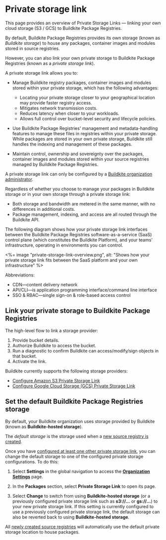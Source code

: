 # Private storage link

This page provides an overview of Private Storage Links — linking your own cloud storage (S3 / GCS) to Buildkite Package Registries.

By default, Buildkite Package Registries provides its own storage (known as _Buildkite storage_) to house any packages, container images and modules stored in source registries.

However, you can also link your own private storage to Buildkite Package Registries (known as a _private storage link_).

A private storage link allows you to:

- Manage Buildkite registry packages, container images and modules stored within your private storage, which has the following advantages:

    * Locating your private storage closer to your geographical location may provide faster registry access.
    * Mitigates network transmission costs.
    * Reduces latency when closer to your workloads.
    * Allows full control over bucket-level security and lifecycle policies.

- Use Buildkite Package Registries' management and metadata-handling features to manage these files in registries within your private storage. While packages are stored in your own private storage, Buildkite still handles the indexing and management of these packages.

- Maintain control, ownership and sovereignty over the packages, container images and modules stored within your source registries managed by Buildkite Package Registries.

A private storage link can only be configured by a [Buildkite organization administrator](/docs/package-registries/security/permissions#manage-teams-and-permissions-organization-level-permissions).

Regardless of whether you choose to manage your packages in Buildkite storage or in your own storage through a private storage link:

- Both storage and bandwidth are metered in the same manner, with no differences in additional costs.
- Package management, indexing, and access are all routed through the Buildkite API.

The following diagram shows how your private storage link interfaces between the Buildkite Package Registries software-as-a-service (SaaS) control plane (which constitutes the Buildkite Platform), and your teams' infrastructure, operating in environments you can control.

<%= image "private-storage-link-overview.png", alt: "Shows how your private storage link fits between the SaaS platform and your own infrastructure" %>

Abbreviations:

- CDN—content delivery network
- API/CLI—is application programming interface/command line interface
- SSO & RBAC—single sign-on & role-based access control

## Link your private storage to Buildkite Package Registries

The high-level flow to link a storage provider:

1. Provide bucket details.
1. Authorize Buildkite to access the bucket.
1. Run a diagnostic to confirm Buildkite can access/modify/sign objects in that bucket.
1. Activate the link.

Buildkite currently supports the following storage providers:

- [Configure Amazon S3 Private Storage Link](/docs/package-registries/private_storage_link/s3)
- [Configure Google Cloud Storage (GCS) Private Storage Link](/docs/package-registries/private_storage_link/gcs)

## Set the default Buildkite Package Registries storage

By default, your Buildkite organization uses storage provided by Buildkite (known as **Buildkite-hosted storage**).

The _default storage_ is the storage used when a [new source registry is created](/docs/package-registries/manage-registries#create-a-source-registry).

Once you have [configured at least one other private storage link](#link-your-private-storage-to-buildkite-package-registries), you can change the default storage to one of the configured private storage configurations. To do this:

1. Select **Settings** in the global navigation to access the [**Organization Settings**](https://buildkite.com/organizations/~/settings) page.

1. In the **Packages** section, select **Private Storage Link** to open its page.

1. Select **Change** to switch from using **Buildkite-hosted storage** (or a previously configured private storage link such as **s3://…** or **gs://…**) to your new private storage link. If this setting is currently configured to use a previously configured private storage link, the default storage can also be reverted back to using **Buildkite-hosted storage**.

All [newly created source registries](/docs/package-registries/manage-registries#create-a-source-registry) will automatically use the default private storage location to house packages.
